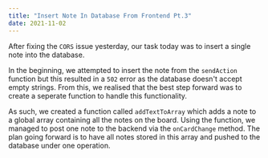 ```yaml
---
title: "Insert Note In Database From Frontend Pt.3"
date: 2021-11-02
---
```


After fixing the `CORS` issue yesterday, our task today was to insert a single note into the database. 

In the beginning, we attempted to insert the note from the `sendAction` function but this resulted in a `502` error as the database doesn't accept empty strings. From this, we realised that the best step forward was to create a seperate function to handle this functionality.

As such, we created a function called `addTextToArray` which adds a note to a global array containing all the notes on the board. Using the function, we managed to post one note to the backend via the `onCardChange` method. The plan going forward is to have all notes stored in this array and pushed to the database under one operation.